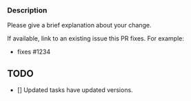 ### Description

Please give a brief explanation about your change.

If available, link to an existing issue this PR fixes. For example:

- fixes #1234

## TODO

- [] Updated tasks have updated versions.